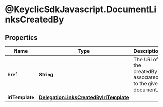 # @KeyclicSdkJavascript.DocumentLinksCreatedBy

## Properties
Name | Type | Description | Notes
------------ | ------------- | ------------- | -------------
**href** | **String** | The URI of the createdBy associated to the given document. | [optional] 
**iriTemplate** | [**DelegationLinksCreatedByIriTemplate**](DelegationLinksCreatedByIriTemplate.md) |  | [optional] 


